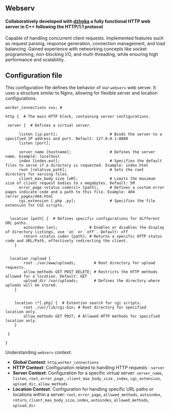 ## Webserv

#### Collaboratively developed with [dzhoka](https://github.com/dzhoka) a fully functional HTTP web server in C++ following the HTTP/1.1 protocol

Capable of handling concurrent client requests. 
Implemented features such as request parsing, response generation, connection management, and load balancing. 
Gained experience with networking concepts like socket programming, non-blocking I/O, and multi-threading, while ensuring high performance and scalability.

## Configuration file

This configuration file defines the behavior of our `webserv` web server. It uses a structure similar to Nginx, allowing for flexible server and location configurations.

```
worker_connections xxx; #

http {  # The main HTTP block, containing server configurations.

 server {  # Defines a virtual server.

      listen [ip:port];                       # Binds the server to a specified IP address and port. Default: 127.0.0.1:8080
      listen [port];

      server_name [hostname];                 # Defines the server name. Example: localhost
      index [index.ext];                      # Specifies the default files to serve if a directory is requested. Example: index.html
      root [relative_path];                   # Sets the root directory for serving files.
      client_max_body_size [xM];              # Limits the maximum size of client request bodies to x megabytes. Default: 5M
      error_page <status code(s)> [path];     # Defines a custom error pages indicate code and a path to this file. Example: 404 /error_pages/404.html
      cgi_extension [.php .py];               # Specifies the file extension for CGI scripts.


  location [path] {  # Defines specific configurations for different URL paths.
        autoindex [on];              # Enables or disables the display of directory listings, use `on` or `off`. Default: off
        return <status code> [path]; # Returns a specific HTTP status code and URL/Path, effectively redirecting the client.
    }


  location /upload {
        root ./var/www/uploads;        # Root directory for upload requests.
        allow_methods GET POST DELETE; # Restricts the HTTP methods allowed for a location. Default: GET
        upload_dir /var/uploads;       # Defines the directory where uploads will be stored.
    }


    location \*[.php] {  # Extention search for cgi scripts.
        root ./usr/lib/cgi-bin; # Root directory for specified location only.
        allow_methods GET POST; # Allowed HTTP methods for specified location only.
    }

 }

}
```

Understanding `webserv` context:

- **Global Context**: `http`,`worker_connections`
- **HTTP Context**: Configuration related to handling HTTP requests :  `server`
- **Server Context**: Configuration for a specific virtual server: `server_name`, `listen`, `root`,  `error_page` , `client_max_body_size` , `index`, `cgi_extension`, `upload_dir`, `allow_methods`
- **Location Context**: Configuration for handling specific URL paths or locations within a server: `root`, `error_page`, `allowed_methods`, `autoindex`, `return`, `client_max_body_size`, `index`, `autoindex`, `allowed_methods`, `upload_dir`
